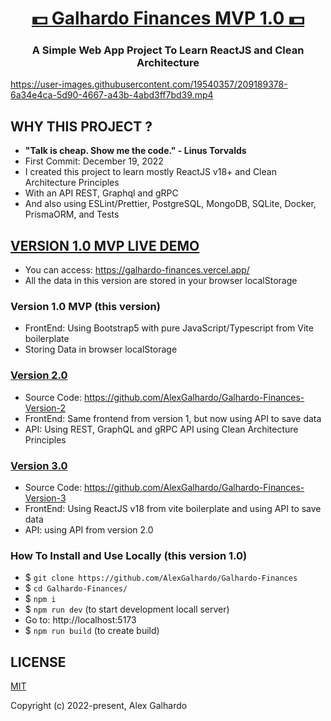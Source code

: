 <div align="center">
<h1 align="center"><a href="https://galhardo-finances.vercel.app/" target="_blank">💵 Galhardo Finances MVP 1.0 💵</a></h1>
<h3 align="center">A Simple Web App Project To Learn ReactJS and Clean Architecture</h3>
</div>

https://user-images.githubusercontent.com/19540357/209189378-6a34e4ca-5d90-4667-a43b-4abd3ff7bd39.mp4

## WHY THIS PROJECT ?

- <b>"Talk is cheap. Show me the code." - Linus Torvalds</b>
- First Commit: December 19, 2022
- I created this project to learn mostly ReactJS v18+ and Clean Architecture Principles
- With an API REST, Graphql and gRPC
- And also using ESLint/Prettier, PostgreSQL, MongoDB, SQLite, Docker, PrismaORM, and Tests

## <a href="https://galhardo-finances.vercel.app/" target="_blank">VERSION 1.0 MVP LIVE DEMO</a>

- You can access: https://galhardo-finances.vercel.app/
- All the data in this version are stored in your browser localStorage

### Version 1.0 MVP (this version)

- FrontEnd: Using Bootstrap5 with pure JavaScript/Typescript from Vite boilerplate
- Storing Data in browser localStorage

### [Version 2.0](https://github.com/AlexGalhardo/Galhardo-Finances-Version-2)

- Source Code: https://github.com/AlexGalhardo/Galhardo-Finances-Version-2
- FrontEnd: Same frontend from version 1, but now using API to save data
- API: Using REST, GraphQL and gRPC API using Clean Architecture Principles

### [Version 3.0](https://github.com/AlexGalhardo/Galhardo-Finances-Version-3)

- Source Code: https://github.com/AlexGalhardo/Galhardo-Finances-Version-3
- FrontEnd: Using ReactJS v18 from vite boilerplate and using API to save data
- API: using API from version 2.0

### How To Install and Use Locally (this version 1.0)

- $ `git clone https://github.com/AlexGalhardo/Galhardo-Finances`
- $ `cd Galhardo-Finances/`
- $ `npm i`
- $ `npm run dev` (to start development locall server)
- Go to: http://localhost:5173
- $ `npm run build` (to create build)

## LICENSE

[MIT](http://opensource.org/licenses/MIT)

Copyright (c) 2022-present, Alex Galhardo
